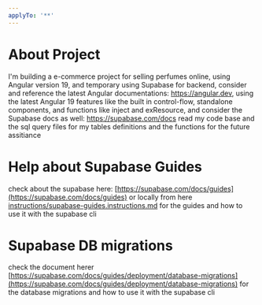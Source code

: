 ```yaml
---
applyTo: '**'
---
```

# About Project

I'm building a e-commerce project for selling perfumes online, using Angular version 19, and temporary using Supabase for backend, consider and reference the latest Angular documentations: https://angular.dev, using the latest Angular 19 features like the built in control-flow, standalone components, and functions like inject and exResource, and consider the Supabase docs as well: https://supabase.com/docs
read my code base and the sql query files for my tables definitions and the functions for the future assitiance 


# Help about Supabase Guides

check about the supabase here: [https://supabase.com/docs/guides](https://supabase.com/docs/guides) or locally from here [instructions/supabase-guides.instructions.md](./instructions/supabase-guides.instructions.md) for the guides and how to use it with the supabase cli


# Supabase DB migrations

check the document herer [https://supabase.com/docs/guides/deployment/database-migrations](https://supabase.com/docs/guides/deployment/database-migrations) for the database migrations and how to use it with the supabase cli